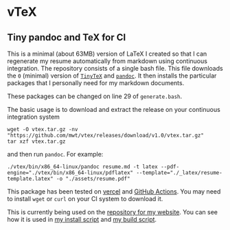 # vTeX

## Tiny pandoc and TeX for CI

This is a minimal (about 63MB) version of LaTeX I created so that I can regenerate my resume automatically from markdown using continuous integration. The repository consists of a single bash file. This file downloads the `0` (minimal) version of [`TinyTeX`](https://yihui.org/tinytex/) and [`pandoc`](https://pandoc.org/). It then installs the particular packages that I personally need for my markdown documents.

These packages can be changed on line 29 of `generate.bash`.

The basic usage is to download and extract the release on your continuous integration system
```
wget -O vtex.tar.gz -nv "https://github.com/mwt/vtex/releases/download/v1.0/vtex.tar.gz"
tar xzf vtex.tar.gz
```
and then run `pandoc`. For example:
```{bash}
./vtex/bin/x86_64-linux/pandoc resume.md -t latex --pdf-engine="./vtex/bin/x86_64-linux/pdflatex" --template="./_latex/resume-template.latex" -o "./assets/resume.pdf"
```

This package has been tested on [vercel](https://vercel.com) and [GitHub Actions](https://github.com/features/actions). You may need to install `wget` or `curl` on your CI system to download it.

This is currently being used on the [repository for my website](https://github.com/mwt/mattwthomas.com).  You can see how it is used in [my install script](https://github.com/mwt/mattwthomas.com/blob/master/_bash/install.sh) and [my build script](https://github.com/mwt/mattwthomas.com/blob/master/_bash/build.sh).